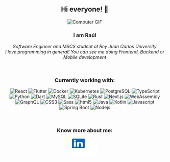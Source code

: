 <div float="left" align="middle">

  ## Hi everyone! 👋

<img align="center" width="50%" alt="Computer GIF" src="https://media.giphy.com/media/xVRRDVP6lqtNQJrzN7/giphy.gif" />

### I am Raúl
<i> Software Engineer and MSCS student at Rey Juan Carlos University </i>
<br>
<i> I love programming in general! You can see me doing Frontend, Backend or Mobile development </i>

<br>

<h3>Currently working with:</h3>
<p>
  <!-- Check awesome badges if you want to edit this: https://github.com/Envoy-VC/awesome-badges -->
  <img alt="React" src="https://img.shields.io/badge/-React-45b8d8?style=flat-square&logo=react&logoColor=white" />
  <img alt="Flutter" src="https://img.shields.io/badge/-Flutter-61c9f9?style=flat-square&logo=flutter&logoColor=white" />
  <img alt="Docker" src="https://img.shields.io/badge/-Docker-46a2f1?style=flat-square&logo=docker&logoColor=white" />
  <img alt="Kubernetes" src="https://img.shields.io/badge/-Kubernetes-2088FF?style=flat-square&logo=kubernetes&logoColor=white" />
  <img alt="PostgreSQL" src="https://img.shields.io/badge/-PostgreSQL-1a73e8?style=flat-square&logo=postgresql&logoColor=white" />
  <img alt="TypeScript" src="https://img.shields.io/badge/-TypeScript-007ACC?style=flat-square&logo=typescript&logoColor=white" />
  <img alt="Python" src="https://img.shields.io/badge/-Python-007ACC?style=flat-square&logo=python&logoColor=white" />
  <img alt="Dart" src="https://img.shields.io/badge/-Dart-007ACC?style=flat-square&logo=dart&logoColor=white" />
  <img alt="MySQL" src="https://img.shields.io/badge/-MySQL-4477a0?style=flat-square&logo=mysql&logoColor=white" />
  <img alt="SQLite" src="https://img.shields.io/badge/-SQLite-446ea0?style=flat-square&logo=sqlite&logoColor=white" />
  <img alt="Rust" src="https://img.shields.io/badge/-Rust-000000?style=flat-square&logo=rust&logoColor=white" />
  <img alt="Next.js" src="https://img.shields.io/badge/-Next.js-000000?style=flat-square&logo=nextdotjs&logoColor=white" />
  <img alt="WebAssembly" src="https://img.shields.io/badge/-WebAssembly-664ff0?style=flat-square&logo=webassembly&logoColor=white" />
  <img alt="GraphQL" src="https://img.shields.io/badge/-GraphQL-E10098?style=flat-square&logo=graphql&logoColor=white" />
  <img alt="CSS3" src="https://img.shields.io/badge/-CSS3-CC6699?style=flat-square&logo=css3&logoColor=white" />
  <img alt="Sass" src="https://img.shields.io/badge/-Sass-CC6699?style=flat-square&logo=sass&logoColor=white" />
  <img alt="html5" src="https://img.shields.io/badge/-HTML5-E34F26?style=flat-square&logo=html5&logoColor=white" />
  <img alt="Java" src="https://img.shields.io/badge/Java-ED8B00?style=flat-square&logo=openjdk&logoColor=white" />
  <img alt="Kotlin" src="https://img.shields.io/badge/-Kotlin-f4841b?style=flat-square&logo=kotlin&logoColor=white" />
  <img alt="Javascript" src="https://img.shields.io/badge/-Javascript-f3d500?style=flat-square&logo=javascript&logoColor=white" />
  <img alt="Spring Boot" src="https://img.shields.io/badge/-Spring%20Boot-71ad42?style=flat-square&logo=springboot&logoColor=white" />
  <!--<img alt="MongoDB" src="https://img.shields.io/badge/-MongoDB-13aa52?style=flat-square&logo=mongodb&logoColor=white" />-->
  <img alt="Nodejs" src="https://img.shields.io/badge/-Nodejs-43853d?style=flat-square&logo=Node.js&logoColor=white" />
</p>

<br>

### Know more about me: 
<a href="https://es.linkedin.com/in/ra%C3%BAl-colino-singh-a091291b2">
  <img align="center" src="https://raw.githubusercontent.com/RaulColino/RaulColino/cd2c5eab94e2d4521f3f48368fc08c845df52c1a/linkedin.svg" alt="linkedin-raul" height="60" width="80" style="max-width: 100%;">
</a>
  </div>

<!--![](https://visitor-badge.glitch.me/badge?page_id=RaulColino.RaulColino)-->

<!--## Common languages used
![Top Langs](https://github-readme-stats.vercel.app/api/top-langs/?username=RaulColino&layout=compact&theme=vue)-->

<!--
<a href="https://es.linkedin.com/in/ra%C3%BAl-colino-singh-a091291b2">
  <img align="left"  width="22px" alt="Raul Linkedin" width="22px" src="https://cdn.jsdelivr.net/npm/simple-icons@v3/icons/linkedin.svg" />
</a>-->

<!--
<a href="mailto:raulcs4dev@gmail.com" target="_blank">
  <img align="left"  width="22px" alt="Raul Gmail" width="22px" src="https://cdn.jsdelivr.net/npm/simple-icons@3.10.0/icons/gmail.svg" />
</a>
### I like
* Technology and software
* Sports
* Nature
<div align="center">
  <img width="" src="https://github-readme-stats.vercel.app/api/top-langs/?username=RaulColino&layout=compact&hide_title=1&card_width=300" alt="top languages stats" />
  <br />
  <br />
</div>
<a href="https://github.com/RaulColino">
  <img align="center" src="https://github-readme-stats.vercel.app/api/top-langs/?username=RaulColino&theme=light&hide_langs_below=1" />
</a>
<a href="https://github.com/RaulColino">
 <img align="center" src="https://github-readme-stats.vercel.app/api?username=RaulColino&show_icons=true&theme=light&line_height=27" alt="github stats"/>
</a>
-->

<!--
**RaulColino/RaulColino** is a ✨ _special_ ✨ repository because its `README.md` (this file) appears on your GitHub profile.


Here are some ideas to get you started:

- 🔭 I’m currently working on ...
- 🌱 I’m currently learning ...
- 👯 I’m looking to collaborate on ...
- 🤔 I’m looking for help with ...
- 💬 Ask me about ...
- 📫 How to reach me: ...
- 😄 Pronouns: ...
- ⚡ Fun fact: ...
-->
